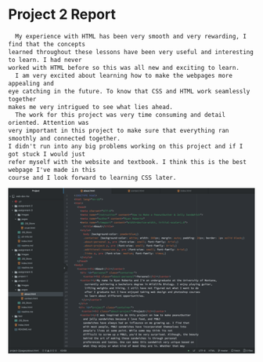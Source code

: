 # Project 2 Report

      My experience with HTML has been very smooth and very rewarding, I find that the concepts
    learned throughout these lessons have been very useful and interesting to learn. I had never
    worked with HTML before so this was all new and exciting to learn.
      I am very excited about learning how to make the webpages more appealing and
    eye catching in the future. To know that CSS and HTML work seamlessly together
    makes me very intrigued to see what lies ahead.
      The work for this project was very time consuming and detail oriented. Attention was
    very important in this project to make sure that everything ran smoothly and connected together.
    I didn't run into any big problems working on this project and if I got stuck I would just
    refer myself with the website and textbook. I think this is the best webpage I've made in this
    course and I look forward to learning CSS later.

<img src="images/screenshot.png">

